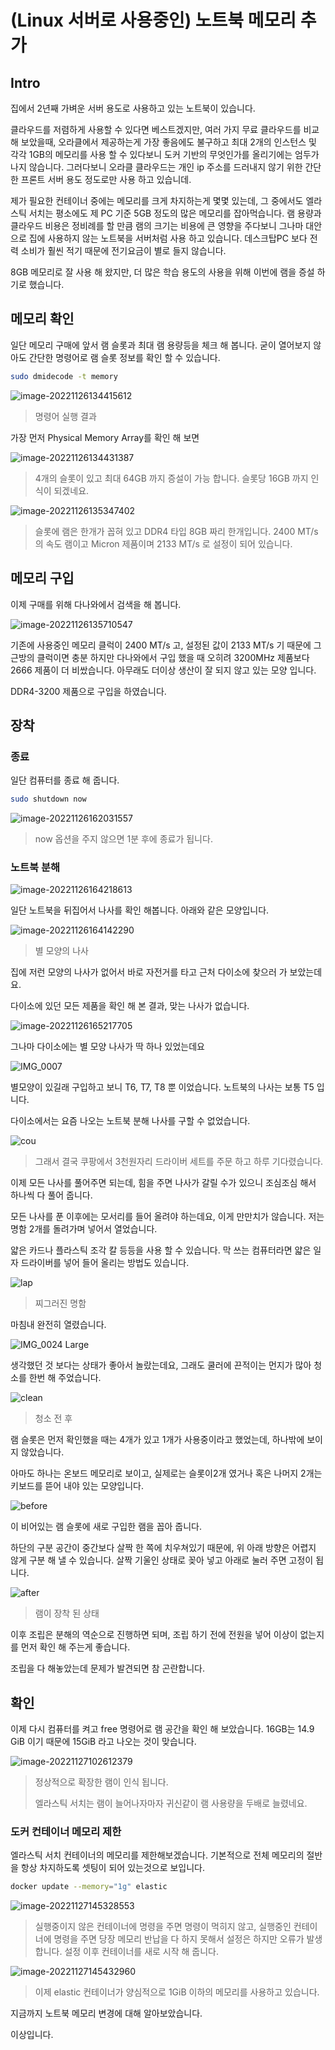 # (Linux 서버로 사용중인) 노트북 메모리 추가

## Intro

집에서 2년째 가벼운 서버 용도로 사용하고 있는 노트북이 있습니다.

클라우드를 저렴하게 사용할 수 있다면 베스트겠지만, 여러 가지 무료 클라우드를 비교 해 보았을때, 오라클에서 제공하는게 가장 좋음에도 불구하고 최대 2개의 인스턴스 및 각각 1GB의 메모리를 사용 할 수 있다보니 도커 기반의 무엇인가를 올리기에는 엄두가 나지 않습니다. 그러다보니 오라클 클라우드는 개인 ip 주소를 드러내지 않기 위한 간단한 프론트 서버 용도 정도로만 사용 하고 있습니데.

제가 필요한 컨테이너 중에는 메모리를 크게 차지하는게 몇몇 있는데, 그 중에서도 엘라스틱 서치는 평소에도 제 PC 기준 5GB 정도의 많은 메모리를 잡아먹습니다. 램 용량과 클라우드 비용은 정비례를 할 만큼 램의 크기는 비용에 큰 영향을 주다보니 그나마 대안으로 집에 사용하지 않는 노트북을 서버처럼 사용 하고 있습니다. 데스크탑PC 보다 전력 소비가 훨씬 적기 때문에 전기요금이 별로 들지 않습니다.

8GB 메모리로 잘 사용 해 왔지만, 더 많은 학습 용도의 사용을 위해 이번에 램을 증설 하기로 했습니다.

## 메모리 확인

일단 메모리 구매에 앞서 램 슬롯과 최대 램 용량등을 체크 해 봅니다. 굳이 열어보지 않아도 간단한 명령어로 램 슬롯 정보를 확인 할 수 있습니다.

```bash
sudo dmidecode -t memory
```

![image-20221126134415612](https://raw.githubusercontent.com/Shane-Park/mdblog/main/OS/linux/laptop-memory.assets/image-20221126134415612.png)

> 명령어 실행 결과

가장 먼저 Physical Memory Array를 확인 해 보면

![image-20221126134431387](https://raw.githubusercontent.com/Shane-Park/mdblog/main/OS/linux/laptop-memory.assets/image-20221126134431387.png)

>  4개의 슬롯이 있고 최대 64GB 까지 증설이 가능 합니다. 슬롯당 16GB 까지 인식이 되겠네요.

![image-20221126135347402](https://raw.githubusercontent.com/Shane-Park/mdblog/main/OS/linux/laptop-memory.assets/image-20221126135347402.png)

> 슬롯에 램은 한개가 꼽혀 있고 DDR4 타입 8GB 짜리 한개입니다. 2400 MT/s 의 속도 램이고 Micron 제품이며 2133 MT/s 로 설정이 되어 있습니다.

## 메모리 구입

이제 구매를 위해 다나와에서 검색을 해 봅니다.

![image-20221126135710547](https://raw.githubusercontent.com/Shane-Park/mdblog/main/OS/linux/laptop-memory.assets/image-20221126135710547.png)

기존에 사용중인 메모리 클럭이 2400 MT/s 고, 설정된 값이 2133 MT/s 기 때문에 그 근방의 클럭이면 충분 하지만 다나와에서 구입 했을 때 오히려 3200MHz 제품보다 2666 제품이 더 비쌌습니다. 아무래도 더이상 생산이 잘 되지 않고 있는 모양 입니다.

DDR4-3200 제품으로 구입을 하였습니다.

## 장착

### 종료

일단 컴퓨터를 종료 해 줍니다.

```bash
sudo shutdown now
```

![image-20221126162031557](https://raw.githubusercontent.com/Shane-Park/mdblog/main/OS/linux/laptop-memory.assets/image-20221126162031557.png)

> now 옵션을 주지 않으면 1분 후에 종료가 됩니다.

### 노트북 분해

![image-20221126164218613](https://raw.githubusercontent.com/Shane-Park/mdblog/main/OS/linux/laptop-memory.assets/image-20221126164218613.jpg)

일단 노트북을 뒤집어서 나사를 확인 해봅니다. 아래와 같은 모양입니다.

![image-20221126164142290](https://raw.githubusercontent.com/Shane-Park/mdblog/main/OS/linux/laptop-memory.assets/image-20221126164142290.jpg)

> 별 모양의 나사

집에 저런 모양의 나사가 없어서 바로 자전거를 타고 근처 다이소에 찾으러 가 보았는데요.

다이소에 있던 모든 제품을 확인 해 본 결과, 맞는 나사가 없습니다.

![image-20221126165217705](https://raw.githubusercontent.com/Shane-Park/mdblog/main/OS/linux/laptop-memory.assets/image-20221126165217705.jpg)

그나마 다이소에는 별 모양 나사가 딱 하나 있었는데요

![IMG_0007](https://raw.githubusercontent.com/Shane-Park/mdblog/main/OS/linux/laptop-memory.assets/IMG_0007.jpeg)

별모양이 있길래 구입하고 보니 T6, T7, T8 뿐 이었습니다. 노트북의 나사는 보통 T5 입니다.

다이소에서는 요즘 나오는 노트북 분해 나사를 구할 수 없었습니다.

![cou](https://raw.githubusercontent.com/Shane-Park/mdblog/main/OS/linux/laptop-memory.assets/cou.jpg)

> 그래서 결국 쿠팡에서 3천원자리 드라이버 세트를 주문 하고 하루 기다렸습니다.

이제 모든 나사를 풀어주면 되는데, 힘을 주면 나사가 갈릴 수가 있으니 조심조심 해서 하나씩 다 풀어 줍니다.

모든 나사를 푼 이후에는 모서리를 들어 올려야 하는데요, 이게 만만치가 않습니다. 저는 명함 2개를 돌려가며 넣어서 열었습니다.

얇은 카드나 플라스틱 조각 칼 등등을 사용 할 수 있습니다. 막 쓰는 컴퓨터라면 얇은 일자 드라이버를 넣어 들어 올리는 방법도 있습니다.

![lap](https://raw.githubusercontent.com/Shane-Park/mdblog/main/OS/linux/laptop-memory.assets/lap.png)

> 찌그러진 명함

마침내 완전히 열렸습니다.

![IMG_0024 Large](https://raw.githubusercontent.com/Shane-Park/mdblog/main/OS/linux/laptop-memory.assets/IMG_0024%20Large.jpeg)

생각했던 것 보다는 상태가 좋아서 놀랐는데요, 그래도 쿨러에 끈적이는 먼지가 많아 청소를 한번 해 주었습니다.

![clean](https://raw.githubusercontent.com/Shane-Park/mdblog/main/OS/linux/laptop-memory.assets/clean.png)

> 청소 전 후

램 슬롯은 먼저 확인했을 때는 4개가 있고 1개가 사용중이라고 했었는데, 하나밖에 보이지 않았습니다.

아마도 하나는 온보드 메모리로 보이고, 실제로는 슬롯이2개 였거나 혹은 나머지 2개는 키보드를 뜯어 내야 있는 모양입니다. 

![before](https://raw.githubusercontent.com/Shane-Park/mdblog/main/OS/linux/laptop-memory.assets/before.png)

이 비어있는 램 슬롯에 새로 구입한 램을 꼽아 줍니다.

하단의 구분 공간이 중간보다 살짝 한 쪽에 치우쳐있기 때문에, 위 아래 방향은 어렵지 않게 구분 해 낼 수 있습니다. 살짝 기울인 상태로 꽂아 넣고 아래로 눌러 주면 고정이 됩니다.

![after](https://raw.githubusercontent.com/Shane-Park/mdblog/main/OS/linux/laptop-memory.assets/after.png)

> 램이 장착 된 상태

이후 조립은 분해의 역순으로 진행하면 되며, 조립 하기 전에 전원을 넣어 이상이 없는지를 먼저 확인 해 주는게 좋습니다.

조립을 다 해놓았는데 문제가 발견되면 참 곤란합니다.

## 확인

이제 다시 컴퓨터를 켜고 free 명령어로 램 공간을 확인 해 보았습니다. 16GB는 14.9 GiB 이기 때문에 15GiB 라고 나오는 것이 맞습니다.

![image-20221127102612379](https://raw.githubusercontent.com/Shane-Park/mdblog/main/OS/linux/laptop-memory.assets/image-20221127102612379.png)

> 정상적으로 확장한 램이 인식 됩니다.
>
> 엘라스틱 서치는 램이 늘어나자마자 귀신같이 램 사용량을 두배로 늘렸네요. 

### 도커 컨테이너 메모리 제한

엘라스틱 서치 컨테이너의 메모리를 제한해보겠습니다. 기본적으로 전체 메모리의 절반을 항상 차지하도록 셋팅이 되어 있는것으로 보입니다.

```bash
docker update --memory="1g" elastic
```

![image-20221127145328553](https://raw.githubusercontent.com/Shane-Park/mdblog/main/OS/linux/laptop-memory.assets/image-20221127145328553.png)

> 실행중이지 않은 컨테이너에 명령을 주면 명령이 먹히지 않고, 실행중인 컨테이너에 명령을 주면 당장 메모리 반납을 다 하지 못해서 설정은 하지만 오류가 발생합니다. 설정 이후 컨테이너를 새로 시작 해 줍니다.

![image-20221127145432960](https://raw.githubusercontent.com/Shane-Park/mdblog/main/OS/linux/laptop-memory.assets/image-20221127145432960.png)

> 이제 elastic 컨테이너가 양심적으로 1GiB 이하의 메모리를  사용하고 있습니다.

지금까지 노트북 메모리 변경에 대해 알아보았습니다.

이상입니다. 